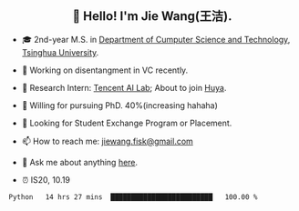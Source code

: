 <!-- ### Hi there 👋-->
<h2 align="center">👋 Hello! I'm Jie Wang(王洁).</h2>

<!--
**inconnu11/inconnu11** is a ✨ _special_ ✨ repository because its `README.md` (this file) appears on your GitHub profile.-->


- :mortar_board: 2nd-year M.S. in [Department of Cumputer Science and Technology](http://www.cs.tsinghua.edu.cn), [Tsinghua University](https://www.tsinghua.edu.cn).
- 🔭 Working on disentangment in VC recently.
- :briefcase: Research Intern: [Tencent AI Lab](https://ai.tencent.com/ailab/zh/index); About to join [Huya](https://www.huya.com).

- :battery: Willing for pursuing PhD. 40%(increasing hahaha)
- :satellite: Looking for Student Exchange Program or Placement.
- 📫 How to reach me: jiewang.fisk@gmail.com
- 💬 Ask me about anything [here](https://github.com/inconnu11/inconnu11/issues).

- :alarm_clock: IS20, 10.19



<!--START_SECTION:waka-->
```text
Python   14 hrs 27 mins  █████████████████████████   100.00 % 
```
<!--END_SECTION:waka-->




